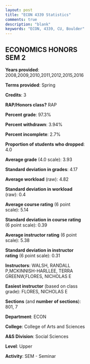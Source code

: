 ```yaml
---
layout: post
title: "ECON 4339 Statistics"
comments: true
description: "blank"
keywords: "ECON, 4339, CU, Boulder"
--- 
```

<head>
<script src="https://ajax.googleapis.com/ajax/libs/jquery/2.1.3/jquery.min.js"></script>
<script src="https://dl.dropboxusercontent.com/s/pc42nxpaw1ea4o9/highcharts.js?dl=0"></script>
<!-- <script src="../assets/js/highcharts.js"></script> -->
<style type="text/css">@font-face {
	font-family: "Bebas Neue";
	src: url(https://www.filehosting.org/file/details/544349/BebasNeue%20Regular.otf) format("opentype");
	}
	h1.Bebas { 
		font-family: "Bebas Neue", Verdana, Tahoma;
	}
</style>
</head>
<body>
	<div id="container" style="float: right; width: 45%; height: 88%; margin-left: 2.5%; margin-right: 2.5%;"></div>
	<script language="JavaScript">
		$(document).ready(function() {
		var chart = {type: 'column'};
		var title = {text: 'Grade Distribution'};
		var xAxis = {categories: ['A','B','C','D','F'],crosshair: true};
		var yAxis = {min: 0,title: {text: 'Percentage'}};
		var tooltip = {headerFormat: '<center><b><span style="font-size:20px">{point.key}</span></b></center>',
		               pointFormat: '<td style="padding:0"><b>{point.y:.1f}%</b></td>',
		               footerFormat: '</table>',shared: true,useHTML: true};
		var plotOptions = {column: {pointPadding: 0.0,borderWidth: 0}};  
		var credits = {enabled: false};var series= [{name: 'Percent',data: [96.77,3.23,0.0,0.0,0.0,]}];
		var json = {};
		json.chart = chart;
		json.title = title;
		json.tooltip = tooltip;
		json.xAxis = xAxis;
		json.yAxis = yAxis;  
		json.series = series;
		json.plotOptions = plotOptions;  
		json.credits = credits;
		$('#container').highcharts(json);
	});
	</script>
</body>
			   
## ECONOMICS HONORS SEM 2

**Years provided**: 2008,2009,2010,2011,2012,2015,2016

**Terms provided**: Spring

**Credits**: 3

**RAP/Honors class?** RAP

**Percent grade**: 97.3%

**Percent withdrawn**: 3.94%

**Percent incomplete**: 2.7%

**Proportion of students who dropped**: 4.0

**Average grade** (4.0 scale): 3.93

**Standard deviation in grades**: 4.17

**Average workload** (raw): 4.82

**Standard deviation in workload** (raw): 0.4

**Average course rating** (6 point scale): 5.14

**Standard deviation in course rating** (6 point scale): 0.39

**Average instructor rating** (6 point scale): 5.38

**Standard deviation in instructor rating** (6 point scale): 0.31

**Instructors**: WALSH, RANDALL P,MCKINNISH-HARLLEE, TERRA GREENW,FLORES, NICHOLAS E

**Easiest instructor** (based on class grade): FLORES, NICHOLAS E

**Sections** (and **number of sections**): 801, 7

**Department**: ECON

**College**: College of Arts and Sciences

**A&S Division**: Social Sciences

**Level**: Upper

**Activity**: SEM - Seminar